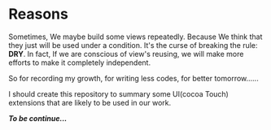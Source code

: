 # Reasons

Sometimes, We maybe build some views repeatedly. Because We think that they just will be used under a condition. It's the curse
of breaking the rule: <b>DRY</b>. In fact, If we are conscious of view's reusing, we will make more efforts to make it
completely independent.

So for recording my growth, for writing less codes, for better tomorrow......

I should create this repository to summary some UI(cocoa Touch) extensions that are likely to be used in our work. 

<i><b>To be continue...</b></i>

